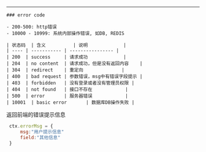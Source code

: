 ---
    ### error code

    - 200-500: http错误
    - 10000 - 10999: 系统内部操作错误, 如DB, REDIS

    | 状态码  | 含义          | 说明             |
    | ---- | ----------- | ---------------- |
    | 200  | success     | 请求成功             |
    | 204  | no content  | 请求成功，但是没有返回内容    |
    | 304  | redirect    | 重定向              |
    | 400  | bad request | 参数错误，msg中有错误字段提示 |
    | 403  | forbidden   | 没有登录或者没有管理员权限 |
    | 404  | not found   | 接口不存在            |
    | 500  | error       | 服务器错误            |
    | 10001  | basic error       | 数据库DB操作失败 |
 



  返回前端的错误提示信息
   ```javascript
    ctx.errorMsg = {
        msg:"用户提示信息"
        field:"其他信息"
    }
   ```
        
       
       
  
      


